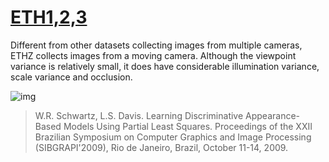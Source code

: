 # [ETH1,2,3](http://homepages.dcc.ufmg.br/~william/datasets.html)

Different from other datasets collecting images from multiple cameras, ETHZ collects images from a moving camera. Although the viewpoint variance is relatively small, it does have considerable illumination variance, scale variance and occlusion.

![img](C:\Users\YX\Desktop\awesome-reid-dataset-master\awesome-reid-dataset-master\imgs\eg_ETHZ.png)

>W.R. Schwartz, L.S. Davis. Learning Discriminative Appearance-Based Models Using Partial Least Squares. Proceedings of the XXII Brazilian Symposium on Computer Graphics and Image Processing (SIBGRAPI'2009), Rio de Janeiro, Brazil, October 11-14, 2009.

